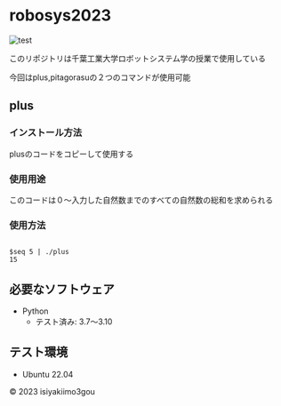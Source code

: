 # robosys2023

![test](https://github.com/isiyakiimo3gou/robosys2023/actions/workflows/test.yml/badge.svg)

このリポジトリは千葉工業大学ロボットシステム学の授業で使用している

今回はplus,pitagorasuの２つのコマンドが使用可能

## plus

### インストール方法

plusのコードをコピーして使用する


### 使用用途

このコードは０～入力した自然数までのすべての自然数の総和を求められる

### 使用方法

```

$seq 5 | ./plus
15

```

## 必要なソフトウェア
* Python
  * テスト済み: 3.7〜3.10

## テスト環境
* Ubuntu 22.04

© 2023 isiyakiimo3gou
